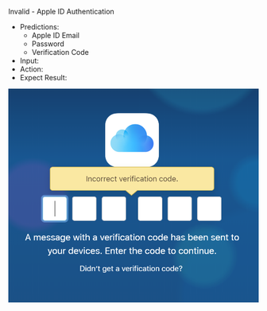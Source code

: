 Invalid - Apple ID Authentication
* Predictions: 
  * Apple ID Email
  * Password
  * Verification Code
* Input:
* Action:
* Expect Result:

![GitHub Logo](pic/Invalid.PNG)
